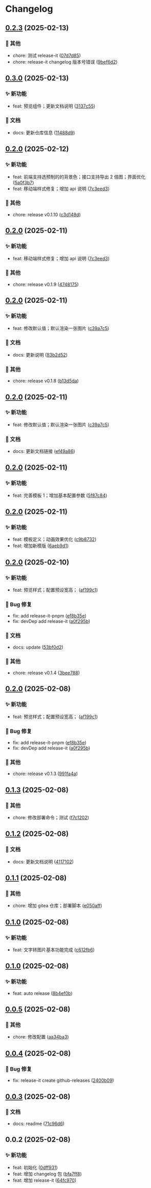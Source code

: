 # Changelog

## [0.2.3](https://github.com/aatrooox/imgx/compare/v0.2.2...v0.2.3) (2025-02-13)


### 🔨 其他

* chore: 测试 release-it ([07d7d85](https://github.com/aatrooox/blog.zzao.club/commit/07d7d85d4fe11561284e21174b6249a39e96ffd3))
* chore: release-it changelog 版本号错误 ([9bef6d2](https://github.com/aatrooox/blog.zzao.club/commit/9bef6d2588bbd1895e5741ba52d1eba3ce17db5c))

## [0.3.0](https://github.com/aatrooox/imgx/compare/0.2.0...0.3.0) (2025-02-13)


### ✨ 新功能

* feat: 预览组件；更新文档说明 ([3137c55](https://github.com/aatrooox/blog.zzao.club/commit/3137c551ef7137aa67369e04e34cf0839fad35dc))

### 📝 文档

* docs: 更新仓库信息 ([11488d9](https://github.com/aatrooox/blog.zzao.club/commit/11488d9bc85d88bfec9e4383694c2d6de93c10c3))

## [0.2.0](https://github.com/aatrooox/imgx/compare/0.1.10...0.2.0) (2025-02-12)


### ✨ 新功能

* feat: 前端支持选预制的的背景色；接口支持导出 2 倍图；界面优化 ([5a0f3b7](https://github.com/aatrooox/blog.zzao.club/commit/5a0f3b748ec5f2f7bb99d8e1826c2b8369d62bf3))
* feat: 移动端样式修复；增加 api 说明 ([7c3eed3](https://github.com/aatrooox/blog.zzao.club/commit/7c3eed3831aeae088f2183216a8cb21c8ed14600))

### 🔨 其他

* chore: release v0.1.10 ([c3d148d](https://github.com/aatrooox/blog.zzao.club/commit/c3d148d3f35d772fea8349c904338fbb89f3d699))

## [0.2.0](https://github.com/aatrooox/imgx/compare/0.1.9...0.2.0) (2025-02-11)


### ✨ 新功能

* feat: 移动端样式修复；增加 api 说明 ([7c3eed3](https://github.com/aatrooox/blog.zzao.club/commit/7c3eed3831aeae088f2183216a8cb21c8ed14600))

### 🔨 其他

* chore: release v0.1.9 ([4748175](https://github.com/aatrooox/blog.zzao.club/commit/4748175208e493ee63e0715a991101f384f620ef))

## [0.2.0](https://github.com/aatrooox/imgx/compare/0.1.8...0.2.0) (2025-02-11)


### ✨ 新功能

* feat: 修改默认值；默认渲染一张图片 ([c39a7c5](https://github.com/aatrooox/blog.zzao.club/commit/c39a7c593ddb059fcb61b814015e49bdc401ac68))

### 📝 文档

* docs: 更新说明 ([83b2d52](https://github.com/aatrooox/blog.zzao.club/commit/83b2d528d40e3e9ae75214d64d80c31227f0d95d))

### 🔨 其他

* chore: release v0.1.8 ([b13d5da](https://github.com/aatrooox/blog.zzao.club/commit/b13d5dafe4d2d3c930e89252cb5f57db5d19b1d9))

## [0.2.0](https://github.com/aatrooox/imgx/compare/0.1.7...0.2.0) (2025-02-11)


### ✨ 新功能

* feat: 修改默认值；默认渲染一张图片 ([c39a7c5](https://github.com/aatrooox/blog.zzao.club/commit/c39a7c593ddb059fcb61b814015e49bdc401ac68))

### 📝 文档

* docs: 更新文档链接 ([ef49a86](https://github.com/aatrooox/blog.zzao.club/commit/ef49a866093f03ef151c1bdfc74d3809614baa53))

## [0.2.0](https://github.com/aatrooox/imgx/compare/0.1.6...0.2.0) (2025-02-11)


### ✨ 新功能

* feat: 完善模板 1；增加基本配置参数 ([5f87c84](https://github.com/aatrooox/blog.zzao.club/commit/5f87c84352ceadf94012030711b694a8a3601198))

## [0.2.0](https://github.com/aatrooox/imgx/compare/0.1.5...0.2.0) (2025-02-11)


### ✨ 新功能

* feat: 模板定义；动画效果优化 ([c9b8732](https://github.com/aatrooox/blog.zzao.club/commit/c9b8732abe40f1e33e2a627f062c020ea5f63ec3))
* feat: 增加新模版 ([6aeb9d1](https://github.com/aatrooox/blog.zzao.club/commit/6aeb9d130dec46fa05358f915dbe825f841cafcb))

## [0.2.0](https://github.com/aatrooox/imgx/compare/0.1.3...0.2.0) (2025-02-10)


### ✨ 新功能

* feat: 预览样式；配置预设宽高； ([af199c1](https://github.com/aatrooox/blog.zzao.club/commit/af199c10f23ed03773f3ee56a61d488977b6143a))

### 🐛 Bug 修复

* fix: add release-it-pnpm ([ef8b35e](https://github.com/aatrooox/blog.zzao.club/commit/ef8b35e3f2750485f6e43074b0db674759bbeed9))
* fix: devDep add release-it ([a0f295b](https://github.com/aatrooox/blog.zzao.club/commit/a0f295b3d0af4b7bb8eb520f35b7ace848bc66d1))

### 📝 文档

* docs: update ([53bf0d2](https://github.com/aatrooox/blog.zzao.club/commit/53bf0d2be6be2ba9deba547a781a3aa127784373))

### 🔨 其他

* chore: release v0.1.4 ([3bee788](https://github.com/aatrooox/blog.zzao.club/commit/3bee78807da0ae797dd7506bd9da40419a560348))

## [0.2.0](https://github.com/aatrooox/imgx/compare/0.1.3...0.2.0) (2025-02-08)


### ✨ 新功能

* feat: 预览样式；配置预设宽高； ([af199c1](https://github.com/aatrooox/blog.zzao.club/commit/af199c10f23ed03773f3ee56a61d488977b6143a))

### 🐛 Bug 修复

* fix: add release-it-pnpm ([ef8b35e](https://github.com/aatrooox/blog.zzao.club/commit/ef8b35e3f2750485f6e43074b0db674759bbeed9))
* fix: devDep add release-it ([a0f295b](https://github.com/aatrooox/blog.zzao.club/commit/a0f295b3d0af4b7bb8eb520f35b7ace848bc66d1))

### 🔨 其他

* chore: release v0.1.3 ([991fa4a](https://github.com/aatrooox/blog.zzao.club/commit/991fa4a3c129cea7a0046d7cbbe93b6d4c5d4a33))

## [0.1.3](https://github.com/aatrooox/imgx/compare/0.1.2...0.1.3) (2025-02-08)


### 🔨 其他

* chore: 修改部署命令；测试 ([f7c1202](https://github.com/aatrooox/blog.zzao.club/commit/f7c1202ac899703fd573b868c2e448f2dcfc12fa))

## [0.1.2](https://github.com/aatrooox/imgx/compare/0.1.1...0.1.2) (2025-02-08)


### 📝 文档

* docs: 更新文档说明 ([4117102](https://github.com/aatrooox/blog.zzao.club/commit/4117102584afb961d437033a6c989be18ce3a15f))

## [0.1.1](https://github.com/aatrooox/imgx/compare/0.1.0...0.1.1) (2025-02-08)


### 🔨 其他

* chore: 增加 gitea 仓库；部署脚本 ([e050aff](https://github.com/aatrooox/blog.zzao.club/commit/e050aff96dc19778974ed82feaab9f3cf0e49c6a))

## [0.1.0](https://github.com/aatrooox/imgx/compare/0.0.6...0.1.0) (2025-02-08)


### ✨ 新功能

* feat: 文字转图片基本功能完成 ([c612fb6](https://github.com/aatrooox/blog.zzao.club/commit/c612fb6a6281eb8d96dc7518ae3f57c7a532bd66))

## [0.1.0](https://github.com/aatrooox/imgx/compare/0.0.5...0.1.0) (2025-02-08)


### ✨ 新功能

* feat: auto release ([8b4ef0b](https://github.com/aatrooox/blog.zzao.club/commit/8b4ef0ba656befe4716ca3dfd5e0728a9d5880c7))

## [0.0.5](https://github.com/aatrooox/imgx/compare/0.0.4...0.0.5) (2025-02-08)


### 🔨 其他

* chore: 修改配置 ([aa34ba3](https://github.com/aatrooox/blog.zzao.club/commit/aa34ba37160d4b97cd7c6df0165a2996ca9d61e1))

## [0.0.4](https://github.com/aatrooox/imgx/compare/0.0.3...0.0.4) (2025-02-08)


### 🐛 Bug 修复

* fix: release-it create github-releases ([2400b09](https://github.com/aatrooox/blog.zzao.club/commit/2400b0954084eeabecbe0ebdd41fdbe83e1842c4))

## [0.0.3](https://github.com/aatrooox/imgx/compare/0.0.2...0.0.3) (2025-02-08)


### 📝 文档

* docs: readme ([71c96d6](https://github.com/aatrooox/blog.zzao.club/commit/71c96d6e6c0bf16cf5547491ae0452ccb2b5d44b))

## 0.0.2 (2025-02-08)


### ✨ 新功能

* feat: 初始化 ([0dff931](https://github.com/aatrooox/blog.zzao.club/commit/0dff931390233ff6a75c6afeed11f96cceb8889c))
* feat: 增加 changelog 包 ([bfa7ff8](https://github.com/aatrooox/blog.zzao.club/commit/bfa7ff874f6fecd91458d87bdb12068974780a22))
* feat: 增加 release-it ([64fc970](https://github.com/aatrooox/blog.zzao.club/commit/64fc970523086b97d0bf44a7975f75a2db6327e7))
